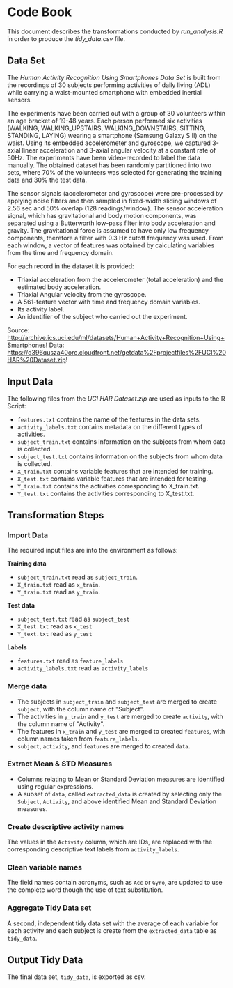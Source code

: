 # Code Book

This document describes the transformations conducted by *run_analysis.R* in order to produce the *tidy_data.csv* file.

## Data Set
The *Human Activity Recognition Using Smartphones Data Set* is built from the recordings of 30 subjects performing activities of daily living (ADL) while carrying a waist-mounted smartphone with embedded inertial sensors.

The experiments have been carried out with a group of 30 volunteers within an age bracket of 19-48 years. Each person performed six activities (WALKING, WALKING_UPSTAIRS, WALKING_DOWNSTAIRS, SITTING, STANDING, LAYING) wearing a smartphone (Samsung Galaxy S II) on the waist. Using its embedded accelerometer and gyroscope, we captured 3-axial linear acceleration and 3-axial angular velocity at a constant rate of 50Hz. The experiments have been video-recorded to label the data manually. The obtained dataset has been randomly partitioned into two sets, where 70% of the volunteers was selected for generating the training data and 30% the test data.

The sensor signals (accelerometer and gyroscope) were pre-processed by applying noise filters and then sampled in fixed-width sliding windows of 2.56 sec and 50% overlap (128 readings/window). The sensor acceleration signal, which has gravitational and body motion components, was separated using a Butterworth low-pass filter into body acceleration and gravity. The gravitational force is assumed to have only low frequency components, therefore a filter with 0.3 Hz cutoff frequency was used. From each window, a vector of features was obtained by calculating variables from the time and frequency domain.

For each record in the dataset it is provided:
- Triaxial acceleration from the accelerometer (total acceleration) and the estimated body acceleration.
- Triaxial Angular velocity from the gyroscope.
- A 561-feature vector with time and frequency domain variables.
- Its activity label.
- An identifier of the subject who carried out the experiment. 

Source: http://archive.ics.uci.edu/ml/datasets/Human+Activity+Recognition+Using+Smartphones!
Data: https://d396qusza40orc.cloudfront.net/getdata%2Fprojectfiles%2FUCI%20HAR%20Dataset.zip!


## Input Data
The following files from the *UCI HAR Dataset.zip* are used as inputs to the R Script:

* `features.txt` contains the name of the features in the data sets.
* `activity_labels.txt` contains metadata on the different types of activities.
* `subject_train.txt` contains information on the subjects from whom data is collected.
* `subject_test.txt` contains information on the subjects from whom data is collected.
* `X_train.txt` contains variable features that are intended for training.
* `X_test.txt` contains variable features that are intended for testing.
* `Y_train.txt` contains the activities corresponding to X_train.txt.
* `Y_test.txt` contains the activities corresponding to X_test.txt.

## Transformation Steps
### Import Data
The required input files are into the environment as follows:

**Training data**

* `subject_train.txt` read as `subject_train`.
* `X_train.txt` read as `x_train`.
* `Y_train.txt` read as `y_train`.

**Test data**

* `subject_test.txt` read as `subject_test`
* `X_test.txt` read as `x_test`
* `Y_text.txt` read as `y_test`

**Labels**

* `features.txt` read as `feature_labels`
* `activity_labels.txt` read as `activity_labels`

### Merge data
* The subjects in `subject_train` and `subject_test` are merged to create `subject`, with the column name of "Subject".
* The activities in `y_train` and `y_test` are merged to create `activity`, with the column name of "Activity".
* The features in `x_train` and `y_test` are merged to created `features`, with column names taken from `feature_labels`.
* `subject`, `activity`, and `features` are merged to created `data`.

### Extract Mean & STD Measures
* Columns relating to Mean or Standard Deviation measures are identified using regular expressions.
* A subset of `data`, called `extracted_data` is created by selecting only the `Subject`, `Activity`, and above identified Mean and Standard Deviation measures.

### Create descriptive activity names
The values in the `Activity` column, which are IDs, are replaced with the corresponding descriptive text labels from `activity_labels`.

### Clean variable names
The field names contain acronyms, such as `Acc` or `Gyro`, are updated to use the complete word though the use of text substitution. 

### Aggregate Tidy Data set
A second, independent tidy data set with the average of each variable for each activity and each subject is create from the `extracted_data` table as `tidy_data`.

## Output Tidy Data
The final data set, `tidy_data`, is exported as csv.